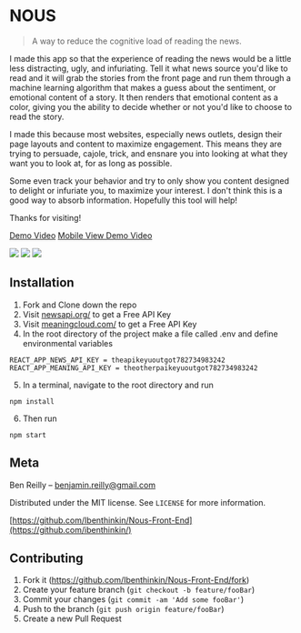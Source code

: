 # NOUS
> A way to reduce the cognitive load of reading the news.

I made this app so that the experience of reading the news would be a little less distracting, ugly, and infuriating.  Tell it what news source you'd like to read and it will grab the stories from the front page and run them through a machine learning algorithm that makes a guess about the sentiment, or emotional content of a story.  It then renders that emotional content as a color, giving you the ability to decide whether or not you'd like to choose to read the story.

I made this because most websites,  especially news outlets, design their page layouts and content to maximize engagement.  This means they are trying to persuade, cajole, trick, and ensnare you into looking at what they want you to look at, for as long as possible.

Some even track your behavior and try to only show you content designed to delight or infuriate you, to maximize your interest.  I don't think this is a good way to absorb information.  Hopefully this tool will help!

Thanks for visiting!

[Demo Video](https://youtu.be/cACWEbEmuk0)
[Mobile View Demo Video](https://youtu.be/iXt64cRudbE)


![](Resouces/ScreenShot.png)
![](Resouces/ScreenShotMenu.png)
![](Resouces/PhoneSize.png)

## Installation

1. Fork and Clone down the repo
2. Visit [newsapi.org/](http://newsapi.org/) to get a Free API Key
3. Visit [meaningcloud.com/](http://www.meaningcloud.com/) to get a Free API Key
4. In the root directory of the project make a file called .env and define environmental variables
 ```
REACT_APP_NEWS_API_KEY = theapikeyuoutgot782734983242 
REACT_APP_MEANING_API_KEY = theotherpaikeyuoutgot782734983242
```
5. In a terminal, navigate to the root directory and run 

```
npm install 
```

6. Then run 

```
npm start 
```

## Meta

Ben Reilly –  benjamin.reilly@gmail.com

Distributed under the MIT license. See ``LICENSE`` for more information.

[https://github.com/Ibenthinkin/Nous-Front-End](https://github.com/ibenthinkin/)

## Contributing

1. Fork it (<https://github.com/Ibenthinkin/Nous-Front-End/fork>)
2. Create your feature branch (`git checkout -b feature/fooBar`)
3. Commit your changes (`git commit -am 'Add some fooBar'`)
4. Push to the branch (`git push origin feature/fooBar`)
5. Create a new Pull Request
